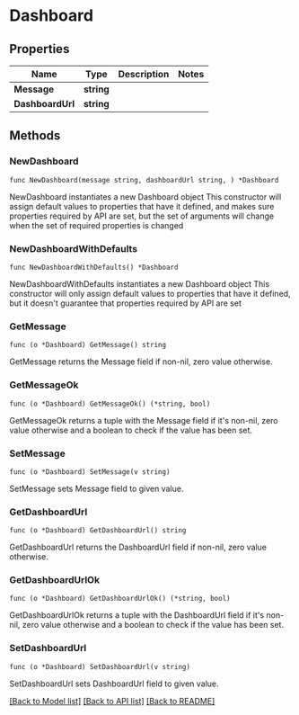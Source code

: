 # Dashboard

## Properties

Name | Type | Description | Notes
------------ | ------------- | ------------- | -------------
**Message** | **string** |  | 
**DashboardUrl** | **string** |  | 

## Methods

### NewDashboard

`func NewDashboard(message string, dashboardUrl string, ) *Dashboard`

NewDashboard instantiates a new Dashboard object
This constructor will assign default values to properties that have it defined,
and makes sure properties required by API are set, but the set of arguments
will change when the set of required properties is changed

### NewDashboardWithDefaults

`func NewDashboardWithDefaults() *Dashboard`

NewDashboardWithDefaults instantiates a new Dashboard object
This constructor will only assign default values to properties that have it defined,
but it doesn't guarantee that properties required by API are set

### GetMessage

`func (o *Dashboard) GetMessage() string`

GetMessage returns the Message field if non-nil, zero value otherwise.

### GetMessageOk

`func (o *Dashboard) GetMessageOk() (*string, bool)`

GetMessageOk returns a tuple with the Message field if it's non-nil, zero value otherwise
and a boolean to check if the value has been set.

### SetMessage

`func (o *Dashboard) SetMessage(v string)`

SetMessage sets Message field to given value.


### GetDashboardUrl

`func (o *Dashboard) GetDashboardUrl() string`

GetDashboardUrl returns the DashboardUrl field if non-nil, zero value otherwise.

### GetDashboardUrlOk

`func (o *Dashboard) GetDashboardUrlOk() (*string, bool)`

GetDashboardUrlOk returns a tuple with the DashboardUrl field if it's non-nil, zero value otherwise
and a boolean to check if the value has been set.

### SetDashboardUrl

`func (o *Dashboard) SetDashboardUrl(v string)`

SetDashboardUrl sets DashboardUrl field to given value.



[[Back to Model list]](../README.md#documentation-for-models) [[Back to API list]](../README.md#documentation-for-api-endpoints) [[Back to README]](../README.md)


